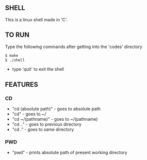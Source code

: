 ## SHELL

This is a linux shell made in 'C'. 

## TO RUN 

Type the following commands after getting into the 'codes' directory

```sh
$ make
$ ./shell
```

- type 'quit' to exit the shell

## FEATURES

### CD

    
  - "cd (absolute path)" - goes to absolute path
  - "cd" - goes to ~/
  - "cd ~/(pathname)" - goes to ~/(pathname)
  - "cd .." - goes to previous directory
  - "cd ." - goes to same directory
 
### PWD

  - "pwd" - prints absolute path of present working directory
